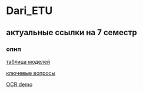 # Dari_ETU

## актуальные ссылки на 7 семестр

### опнп

[таблица моделей](https://docs.google.com/spreadsheets/d/1-XdkNXitrbQMn1pOYsEeUOjcrhrV8kbAGms1g2EOszE/edit?gid=719118129#gid=719118129)

[ключевые вопросы](https://docs.google.com/document/d/1Vciw9_i_sdgQIkSIZg8oMQMvN5XArE9sM9inBWIFa88/edit?tab=t.0#heading=h.23om8evpbx38)

[OCR demo](https://docs.google.com/document/d/1_Hln-bm9w59-COGOVMeDbaAI8cQk6RBZO-4DlNGrSiU/edit?tab=t.0)
